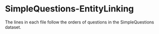 # SimpleQuestions-EntityLinking

The lines in each file follow the orders of questions in the SimpleQuestions dataset.
